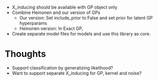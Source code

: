 * X_inducing should be available with GP object only
* Combine Heinonen and our version of GPs
    * Our version: Set include_prior to False and set prior for latent GP hyperparams
    * Heinonen version: In Exact GP, 
* Create separate model files for models and use this library as core.

# Thoughts
- Support classification by generalizing likelihood?
- Want to support separate X_inducing for GP, kernel and noise?
